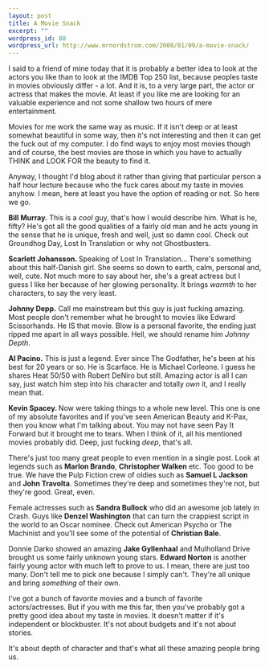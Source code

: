 ```yaml
--- 
layout: post
title: A Movie Snack
excerpt: ""
wordpress_id: 88
wordpress_url: http://www.mrnordstrom.com/2008/01/09/a-movie-snack/
---
```

I said to a friend of mine today that it is probably a better idea to look at the actors you like than to look at the IMDB Top 250 list, because peoples taste in movies obviously differ - a lot. And it is, to a very large part, the actor or actress that makes the movie. At least if you like me are looking for an valuable experience and not some shallow two hours of mere entertainment.

Movies for me work the same way as music. If it isn't deep or at least somewhat beautiful in some way, then it's not interesting and then it can get the fuck out of my computer. I do find ways to enjoy most movies though and of course, the best movies are those in which you have to actually THINK and LOOK FOR the beauty to find it.

Anyway, I thought I'd blog about it rather than giving that particular person a half hour lecture because who the fuck cares about my taste in movies anyhow. I mean, here at least you have the option of reading or not. So here we go.

<strong>Bill Murray.</strong> This is a <em>cool</em> guy, that's how I would describe him. What is he, fifty? He's got all the good qualities of a fairly old man and he acts young in the sense that he is unique, fresh and well, just so damn cool. Check out Groundhog Day, Lost In Translation or why not Ghostbusters.

<strong>Scarlett Johansson. </strong>Speaking of Lost In Translation... There's something about this half-Danish girl. She seems so down to earth, calm, personal and, well, cute. Not much more to say about her, she's a great actress but I guess I like her because of her glowing personality. It brings <em>warmth</em> to her characters, to say the very least.

<strong>Johnny Depp.</strong> Call me mainstream but this guy is just fucking amazing. Most people don't remember what he brought to movies like Edward Scissorhands. He IS that movie. Blow is a personal favorite, the ending just ripped me apart in all ways possible. Hell, we should rename him <em>Johnny Depth</em>.

<strong>Al Pacino.</strong> This is just a legend. Ever since The Godfather, he's been at his best for 20 years or so. He is Scarface. He is Michael Corleone. I guess he shares Heat 50/50 with Robert DeNiro but still. Amazing actor is all I can say, just watch him step into his character and totally <em>own</em> it, and I really mean that.

<strong>Kevin Spacey. </strong>Now were taking things to a whole new level. This one is one of my absolute favorites and if you've seen American Beauty and K-Pax, then you know what I'm talking about. You may not have seen Pay It Forward but it brought me to tears. When I think of it, all his mentioned movies probably did. Deep, just fucking <em>deep</em>, that's all.

There's just too many great people to even mention in a single post. Look at legends such as <strong>Marlon Brando</strong>, <strong>Christopher Walken</strong> etc. Too good to be true. We have the Pulp Fiction crew of oldies such as <strong>Samuel L Jackson</strong> and <strong>John Travolta</strong>. Sometimes they're deep and sometimes they're not, but they're good. Great, even.

Female actresses such as <strong>Sandra Bullock</strong> who did an awesome job lately in Crash. Guys like <strong>Denzel Washington</strong> that can turn the crappiest script in the world to an Oscar nominee. Check out American Psycho or The Machinist and you'll see some of the potential of <strong>Christian Bale</strong>.

Donnie Darko showed an amazing <strong>Jake Gyllenhaal</strong> and Mulholland Drive brought us some fairly unknown young stars. <strong>Edward Norton</strong> is another fairly young actor with much left to prove to us. I mean, there are just too many. Don't tell me to pick one because I simply can't. They're all unique and bring <em>something</em> of their own.

I've got a bunch of favorite movies and a bunch of favorite actors/actresses. But if you with me this far, then you've probably got a pretty good idea about my taste in movies. It doesn't matter if it's independent or blockbuster. It's not about budgets and it's not about stories.

It's about depth of character and that's what all these amazing people bring us.
